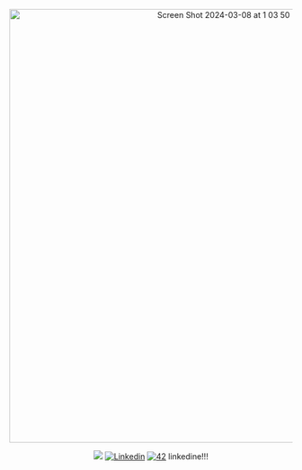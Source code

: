<p align="center">
<img width="772" alt="Screen Shot 2024-03-08 at 1 03 50 PM" src="https://github.com/vcereced/42-common-core/assets/120835200/a4264d07-77c2-43f9-89c3-f09cd210d6a8">
</p>
<p align="center">
	<img src="https://img.shields.io/badge/status-in%20progress-yellow?style=flat-square"/>
	<a href='https://www.linkedin.com/in/joaoptoliveira' target="_blank"><img alt='Linkedin' src='https://img.shields.io/badge/LinkedIn-100000?style=flat-square&logo=Linkedin&logoColor=white&labelColor=0A66C2&color=0A66C2'/></a>
	<a href='https://profile.intra.42.fr/users/vcereced' target="_blank"><img alt='42' src='https://img.shields.io/badge/Porto-100000?style=flat-square&logo=42&logoColor=white&labelColor=000000&color=000000'/></a>
	linkedine!!!
</p>
